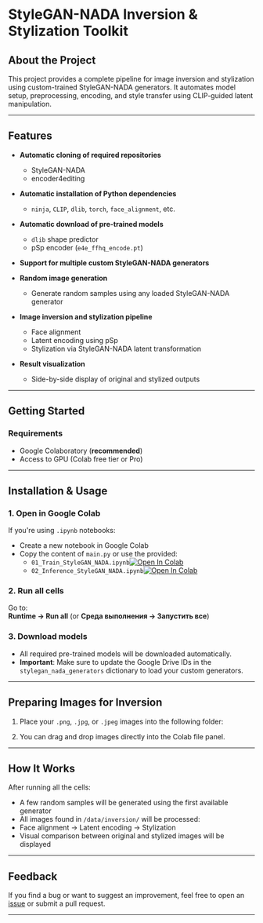 # StyleGAN-NADA Inversion & Stylization Toolkit

## About the Project

This project provides a complete pipeline for image inversion and stylization using custom-trained StyleGAN-NADA generators. It automates model setup, preprocessing, encoding, and style transfer using CLIP-guided latent manipulation.

---

## Features

- **Automatic cloning of required repositories**  
  - StyleGAN-NADA  
  - encoder4editing  

- **Automatic installation of Python dependencies**  
  - `ninja`, `CLIP`, `dlib`, `torch`, `face_alignment`, etc.

- **Automatic download of pre-trained models**  
  - `dlib` shape predictor  
  - pSp encoder (`e4e_ffhq_encode.pt`)

- **Support for multiple custom StyleGAN-NADA generators**

- **Random image generation**  
  - Generate random samples using any loaded StyleGAN-NADA generator

- **Image inversion and stylization pipeline**  
  - Face alignment  
  - Latent encoding using pSp  
  - Stylization via StyleGAN-NADA latent transformation

- **Result visualization**  
  - Side-by-side display of original and stylized outputs

---

## Getting Started

### Requirements

- Google Colaboratory (**recommended**)  
- Access to GPU (Colab free tier or Pro)

---

## Installation & Usage

### 1. Open in Google Colab

If you're using `.ipynb` notebooks:

- Create a new notebook in Google Colab
- Copy the content of `main.py` or use the provided:
  - `01_Train_StyleGAN_NADA.ipynb`[![Open In Colab](https://colab.research.google.com/assets/colab-badge.svg)](https://colab.research.google.com/github/uko3/StyleGAN-nada/tree/main/notebooks/01_Train_StyleGAN_NADA.ipynb)
  - `02_Inference_StyleGAN_NADA.ipynb`[![Open In Colab](https://colab.research.google.com/assets/colab-badge.svg)](https://colab.research.google.com/github/uko3/StyleGAN-nada/tree/main/notebooks/02_Inference_StyleGAN_NADA.ipynb)

### 2. Run all cells

Go to:  
**Runtime → Run all** (or **Среда выполнения → Запустить все**)

### 3. Download models

- All required pre-trained models will be downloaded automatically.
- **Important**: Make sure to update the Google Drive IDs in the `stylegan_nada_generators` dictionary to load your custom generators.

---

## Preparing Images for Inversion

1. Place your `.png`, `.jpg`, or `.jpeg` images into the following folder:


2. You can drag and drop images directly into the Colab file panel.

---

## How It Works

After running all the cells:

- A few random samples will be generated using the first available generator  
- All images found in `/data/inversion/` will be processed:
- Face alignment → Latent encoding → Stylization
- Visual comparison between original and stylized images will be displayed


---

## Feedback

If you find a bug or want to suggest an improvement, feel free to open an [issue](https://github.com/uko3/StyleGAN-nada) or submit a pull request.

---


